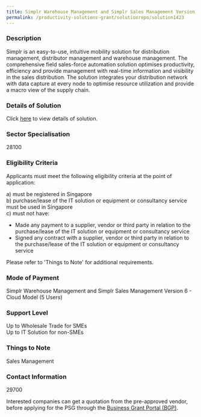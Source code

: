 ```yaml
---
title: Simplr Warehouse Management and Simplr Sales Management Version 6 - Cloud Model (5 Users)
permalink: /productivity-solutions-grant/solutionrepo/solution1423
---
```


### Description

Simplr is an easy-to-use, intuitive mobility solution for distribution management, distributor management and warehouse management. The comprehensive field sales-force automation solution optimises productivity, efficiency and provide management with real-time information and visibility in the sales distribution. The solution integrates your distribution network with data capture at every node to optimise resource utilization and provide a macro view of the supply chain.

### Details of Solution

Click <a href='SIMPLR SOLUTIONS PTE LTD' target='_blank' rel='noopener'>here</a> to view details of solution.

### Sector Specialisation

 28100 

### Eligibility Criteria

Applicants must meet the following eligibility criteria at the point of application:

a) must be registered in Singapore <br>
b) purchase/lease of the IT solution or equipment or consultancy service must be used in Singapore <br>
c) must not have:
- Made any payment to a supplier, vendor or third party in relation to the purchase/lease of the IT solution or equipment or consultancy service
- Signed any contract with a supplier, vendor or third party in relation to the purchase/lease of the IT solution or equipment or consultancy service

Please refer to 'Things to Note' for additional requirements.

### Mode of Payment
Simplr Warehouse Management and Simplr Sales Management Version 6 - Cloud Model (5 Users)

### Support Level
Up to Wholesale Trade for SMEs <br>
Up to IT Solution for non-SMEs

### Things to Note
Sales Management

### Contact Information
29700

Interested companies can get a quotation from the pre-approved vendor, before applying for the PSG through the <a target='_blank' rel='noopener' href='https://www.businessgrants.gov.sg/'>Business Grant Portal (BGP)</a>.
